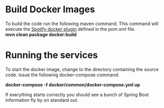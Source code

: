 # Build Docker Images
To build the code run the following maven command.  This command will execute the [Spotify docker plugin](https://github.com/spotify/docker-maven-plugin) defined in the pom.xml file.  
   **mvn clean package docker:build**

# Running the services

To start the docker image, change to the directory containing the source code.  Issue the following docker-compose command:

   **docker-compose -f docker/common/docker-compose.yml up**

If everything starts correctly you should see a bunch of Spring Boot information fly by on standard out.

